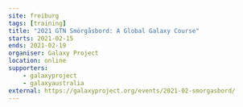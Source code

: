 ```yaml
---
site: freiburg
tags: [training]
title: "2021 GTN Smörgåsbord: A Global Galaxy Course"
starts: 2021-02-15
ends: 2021-02-19
organiser: Galaxy Project
location: online
supporters:
    - galaxyproject
    - galaxyaustralia
external: https://galaxyproject.org/events/2021-02-smorgasbord/
---
```

